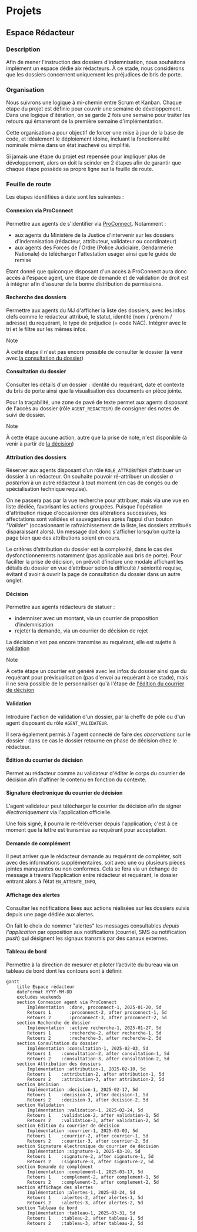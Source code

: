 # Projets

## Espace Rédacteur

### Description

Afin de mener l'instruction des dossiers d'indemnisation, nous souhaitons implément un espace dédié aix rédacteurs. À ce
stade, nous considérons que les dossiers concernent uniquement les préjudices de bris de porte.

### Organisation

Nous suivrons une logique à mi-chemin entre Scrum et Kanban. Chaque étape du projet est définie pour couvrir une semaine
de développement. Dans une logique d'itération, on se garde 2 fois une semaine pour traiter les retours qui émaneront de
la première semaine d'implémentation.

Cette organisation a pour objectif de forcer une mise à jour de la base de code, et
idéalement le déploiement idoine, incluant la fonctionnalité nominale même dans un état inachevé ou simplifié. 

Si jamais une étape du projet est repensée pour impliquer plus de développement, alors on doit la scinder en 2 étapes
afin de garantir que chaque étape possède sa propre ligne sur la feuille de route.

### Feuille de route

Les étapes identifiées à date sont les suivantes :

#### Connexion via ProConnect

Permettre aux agents de s'identifier via [ProConnect](https://www.proconnect.gouv.fr/). Notamment :
* aux agents du Ministère de la Justice d'intervenir sur les dossiers d'indemnisation (rédacteur, attributeur, validateur
ou coordinateur) 
* aux agents des Forces de l'Ordre (Police Judiciaire, Gendarmerie Nationale) de télécharger l'attestation usager ainsi
que le guide de remise

Étant donné que quiconque disposant d'un accès à ProConnect aura donc accès à l'espace agent, une étape de demande et de
validation de droit est à intégrer afin d'assurer de la bonne distribution de permissions.

#### Recherche des dossiers

Permettre aux agents du MJ d'afficher la liste des dossiers, avec les infos clefs comme le rédacteur attribué, le statut,
identité (nom / prénom / adresse) du requérant, le type de préjudice (= code NAC). Intégrer avec le tri et le filtre sur
les mêmes infos.  

> [!NOTE]
> À cette étape il n'est pas encore possible de consulter le dossier (à venir avec [la consultation du dossier](#consultation-du-dossier))
    
#### Consultation du dossier

Consulter les détails d'un dossier : identité du requérant, date et contexte du bris de porte ainsi que la visualisation
des documents en pièce jointe.

Pour la traçabilité, une zone de pavé de texte permet aux agents disposant de l'accès au dossier (rôle `AGENT_REDACTEUR`)
de consigner des notes de suivi de dossier. 

> [!NOTE]
> À cette étape aucune action, autre que la prise de note, n'est disponible (à venir à partir de [la décision](#décision))
    
#### Attribution des dossiers

Réserver aux agents disposant d’un rôle `ROLE_ATTRIBUTEUR` d'attribuer un dossier à un rédacteur. On souhaite pouvoir
ré-attribuer un dossier _a posteriori_ à un autre rédacteur à tout moment (en cas de congés ou de spécialisation technique
requise).

On ne passera pas par la vue recherche pour attribuer, mais via une vue en liste dédiée, favorisant les actions groupées.
Puisque l'opération d'attribution risque d'occasionner des altérations successives, les affectations sont validées et
sauvegardées après l’appui d’un bouton  _"Valider”_ (occasionnant le rafraichissement de la liste, les dossiers attribués
disparaissant alors). Un message doit donc s'afficher lorsqu’on quitte la page bien que des attributions soient en cours. 

Le critères d’attribution du dossier est la complexité, dans le cas des dysfonctionnements notamment (pas applicable aux
bris de porte). Pour faciliter la prise de décision, on prévoit d'inclure une modale affichant les détails du dossier
en vue d’attribuer selon la difficulté / séniorité requise, évitant d'avoir à ouvrir la page de consultation du dossier
dans un autre onglet.
    
#### Décision

Permettre aux agents rédacteurs de statuer : 
* indemniser avec un montant, via un courrier de proposition d’indemnisation
* rejeter la demande, via un courrier de décision de rejet

La décision n'est pas encore transmise au requérant, elle est sujette à [validation](#validation)

> [!NOTE]
> À cette étape un courrier est généré avec les infos du dossier ainsi que du requérant pour prévisualisation (pas
> d'envoi au requérant à ce stade), mais il ne sera possible de le personnaliser qu'à l'étape de
> [l'édition du courrier de décision](#édition-du-courrier-de-décision)
    
#### Validation

Introduire l'action de validation d'un dossier, par la cheffe de pôle ou d'un agent disposant du rôle `AGENT_VALIDATEUR`. 

Il sera également permis à l'agent connecté de faire des _observations_ sur le dossier : dans ce cas le dossier retourne
en phase de décision chez le rédacteur.
    
#### Édition du courrier de décision

Permet au rédacteur comme au validateur d'éditer le corps du courrier de décision afin d'affiner le contenu en fonction
du contexte.

#### Signature électronique du courrier de décision

L'agent validateur peut télécharger le courrier de décision afin de signer _électroniquement_ via l'application officielle.

Une fois signé, il pourra le re-téléverser depuis l'application; c'est à ce moment que la lettre est transmise au requérant
pour acceptation.

#### Demande de complément

Il peut arriver que le rédacteur demande au requérant de compléter, soit avec des informations supplémentaires, soit avec
une ou plusieurs pièces jointes manquantes ou non conformes. Cela se fera via un échange de message à travers l’application
entre rédacteur et requérant, le dossier entrant alors à l’état `EN_ATTENTE_INFO`,

#### Affichage des alertes

Consulter les notifications liées aux actions réalisées sur les dossiers suivis depuis une page dédiée aux alertes.

On fait le choix de nommer "alertes" les messages consultables _depuis l'application_ par opposition aux notifications
(courriel, SMS ou notification _push_) qui désignent les signaux transmis par des canaux externes.


#### Tableau de bord

Permettre à la direction de mesurer et piloter l’activité du bureau via un tableau de bord dont les contours sont à
définir.



```mermaid
gantt
    title Espace rédacteur
    dateFormat YYYY-MM-DD
    excludes weekends
    section Connexion agent via ProConnect
        Implémentation  :done, proconnect-1, 2025-01-20, 5d
        Retours 1       :proconnect-2, after proconnect-1, 5d
        Retours 2       :proconnect-3, after proconnect-2, 5d
    section Recherche de dossier
        Implémentation  :active recherche-1, 2025-01-27, 5d
        Retours 1       :recherche-2, after recherche-1, 5d
        Retours 2       :recherche-3, after recherche-2, 5d
    section Consultation du dossier
        Implémentation :consultation-1, 2025-02-03, 5d
        Retours 1    :consultation-2, after consultation-1, 5d
        Retours 2    :consultation-3, after consultation-2, 5d
    section Attribution des dossiers
        Implémentation :attribution-1, 2025-02-10, 5d
        Retours 1    :attribution-2, after attribution-1, 5d
        Retours 2    :attribution-3, after attribution-2, 5d
    section Décision
        Implémentation :decision-1, 2025-02-17, 5d
        Retours 1    :decision-2, after decision-1, 5d
        Retours 2    :decision-3, after decision-2, 5d
    section Validation
        Implémentation :validation-1, 2025-02-24, 5d
        Retours 1    :validation-2, after validation-1, 5d
        Retours 2    :validation-3, after validation-2, 5d
    section Édition du courrier de décision
        Implémentation :courrier-1, 2025-03-03, 5d
        Retours 1    :courrier-2, after courrier-1, 5d
        Retours 2    :courrier-3, after courrier-2, 5d
    section Signature électronique du courrier de décision
        Implémentation :signature-1, 2025-03-10, 5d
        Retours 1    :signature-2, after signature-1, 5d
        Retours 2    :signature-3, after signature-2, 5d
    section Demande de complément
        Implémentation :complement-1, 2025-03-17, 5d
        Retours 1    :complement-2, after complement-1, 5d
        Retours 2    :complement-3, after complement-2, 5d
    section Affichage des alertes
        Implémentation :alertes-1, 2025-03-24, 5d
        Retours 1    :alertes-2, after alertes-1, 5d
        Retours 2    :alertes-3, after alertes-2, 5d
    section Tableau de bord
        Implémentation :tableau-1, 2025-03-31, 5d
        Retours 1    :tableau-2, after tableau-1, 5d
        Retours 2    :tableau-3, after tableau-2, 5d
```